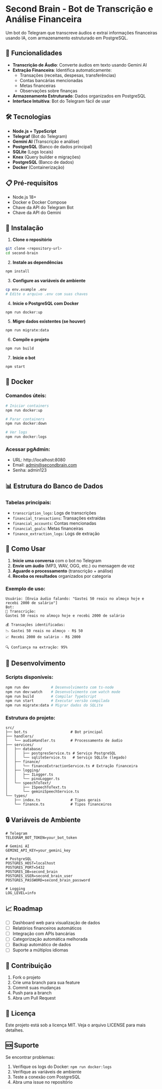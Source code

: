 # Second Brain - Bot de Transcrição e Análise Financeira

Um bot do Telegram que transcreve áudios e extrai informações financeiras usando IA, com armazenamento estruturado em PostgreSQL.

## 🚀 Funcionalidades

- **Transcrição de Áudio**: Converte áudios em texto usando Gemini AI
- **Extração Financeira**: Identifica automaticamente:
  - Transações (receitas, despesas, transferências)
  - Contas bancárias mencionadas
  - Metas financeiras
  - Observações sobre finanças
- **Armazenamento Estruturado**: Dados organizados em PostgreSQL
- **Interface Intuitiva**: Bot do Telegram fácil de usar

## 🛠️ Tecnologias

- **Node.js + TypeScript**
- **Telegraf** (Bot do Telegram)
- **Gemini AI** (Transcrição e análise)
- **PostgreSQL** (Banco de dados principal)
- **SQLite** (Logs locais)
- **Knex** (Query builder e migrações)
- **PostgreSQL** (Banco de dados)
- **Docker** (Containerização)

## 📋 Pré-requisitos

- Node.js 18+
- Docker e Docker Compose
- Chave da API do Telegram Bot
- Chave da API do Gemini

## 🔧 Instalação

1. **Clone o repositório**

```bash
git clone <repository-url>
cd second-brain
```

2. **Instale as dependências**

```bash
npm install
```

3. **Configure as variáveis de ambiente**

```bash
cp env.example .env
# Edite o arquivo .env com suas chaves
```

4. **Inicie o PostgreSQL com Docker**

```bash
npm run docker:up
```

5. **Migre dados existentes (se houver)**

```bash
npm run migrate:data
```

6. **Compile o projeto**

```bash
npm run build
```

7. **Inicie o bot**

```bash
npm start
```

## 🐳 Docker

### Comandos úteis:

```bash
# Iniciar containers
npm run docker:up

# Parar containers
npm run docker:down

# Ver logs
npm run docker:logs
```

### Acessar pgAdmin:

- URL: http://localhost:8080
- Email: admin@secondbrain.com
- Senha: admin123

## 📊 Estrutura do Banco de Dados

### Tabelas principais:

- `transcription_logs`: Logs de transcrições
- `financial_transactions`: Transações extraídas
- `financial_accounts`: Contas mencionadas
- `financial_goals`: Metas financeiras
- `finance_extraction_logs`: Logs de extração

## 🎯 Como Usar

1. **Inicie uma conversa** com o bot no Telegram
2. **Envie um áudio** (MP3, WAV, OGG, etc.) ou mensagem de voz
3. **Aguarde o processamento** (transcrição + análise)
4. **Receba os resultados** organizados por categoria

### Exemplo de uso:

```
Usuário: [Envia áudio falando: "Gastei 50 reais no almoço hoje e recebi 2000 de salário"]
Bot:
📝 Transcrição:
Gastei 50 reais no almoço hoje e recebi 2000 de salário

💰 Transações identificadas:
📉 Gastei 50 reais no almoço - R$ 50
📈 Recebi 2000 de salário - R$ 2000

🔍 Confiança na extração: 95%
```

## 🔧 Desenvolvimento

### Scripts disponíveis:

```bash
npm run dev          # Desenvolvimento com ts-node
npm run dev:watch    # Desenvolvimento com watch mode
npm run build        # Compilar TypeScript
npm run start        # Executar versão compilada
npm run migrate:data # Migrar dados do SQLite
```

### Estrutura do projeto:

```
src/
├── bot.ts                    # Bot principal
├── handlers/
│   └── audioHandler.ts       # Processamento de áudio
├── services/
│   ├── database/
│   │   ├── postgresService.ts # Serviço PostgreSQL
│   │   └── sqliteService.ts   # Serviço SQLite (legado)
│   ├── finance/
│   │   └── financeExtractionService.ts # Extração financeira
│   ├── logging/
│   │   ├── ILogger.ts
│   │   └── pinoLogger.ts
│   └── speechToText/
│       ├── ISpeechToText.ts
│       └── geminiSpeechService.ts
└── types/
    ├── index.ts              # Tipos gerais
    └── finance.ts            # Tipos financeiros
```

## 🔒 Variáveis de Ambiente

```env
# Telegram
TELEGRAM_BOT_TOKEN=your_bot_token

# Gemini AI
GEMINI_API_KEY=your_gemini_key

# PostgreSQL
POSTGRES_HOST=localhost
POSTGRES_PORT=5432
POSTGRES_DB=second_brain
POSTGRES_USER=second_brain_user
POSTGRES_PASSWORD=second_brain_password

# Logging
LOG_LEVEL=info
```

## 📈 Roadmap

- [ ] Dashboard web para visualização de dados
- [ ] Relatórios financeiros automáticos
- [ ] Integração com APIs bancárias
- [ ] Categorização automática melhorada
- [ ] Backup automático de dados
- [ ] Suporte a múltiplos idiomas

## 🤝 Contribuição

1. Fork o projeto
2. Crie uma branch para sua feature
3. Commit suas mudanças
4. Push para a branch
5. Abra um Pull Request

## 📄 Licença

Este projeto está sob a licença MIT. Veja o arquivo LICENSE para mais detalhes.

## 🆘 Suporte

Se encontrar problemas:

1. Verifique os logs do Docker: `npm run docker:logs`
2. Verifique as variáveis de ambiente
3. Teste a conexão com PostgreSQL
4. Abra uma issue no repositório
